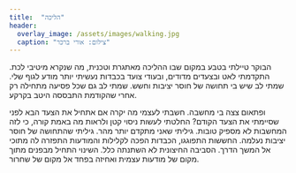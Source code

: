 ```yaml
---
title:  "הליכה"
header:
  overlay_image: /assets/images/walking.jpg
  caption: "צילום: אורי ברכר"
---
```


הבוקר טיילתי בטבע במקום שבו ההליכה מאתגרת וטכנית, מה שנקרא מיטיבי לכת.<!--more-->
התקדמתי לאט ובצעדים מדודים, ובעודי צועד בכבדות נעשיתי יותר מודע לגוף שלי.
שמתי לב שיש בי תחושה של חוסר יציבות וחשש.
שמתי לב גם שכל פסיעה מתחילה רק אחרי שהקודמת התבססה היטב בקרקע.

ופתאום צצה בי מחשבה.
חשבתי לעצמי מה יקרה אם אתחיל את הצעד הבא לפני שסיימתי את הצעד הקודם?
החלטתי לעשות ניסוי קטן ולראות מה באמת קורה, כי לזה המחשבות לא מספיק טובות.
גיליתי שאני מתקדם יותר מהר. גיליתי שהתחושה של חוסר יציבות נעלמה.
החששות התפוגגו, הכבדות הפכה לקלילות והמודעות התפזרה לה מתוכי אל המשך הדרך.
הסביבה החיצונית לא השתנתה כלל. השינוי התחיל מבפנים מתוך מקום של מודעות עצמית ואחיזה בפחד אל מקום של שחרור.